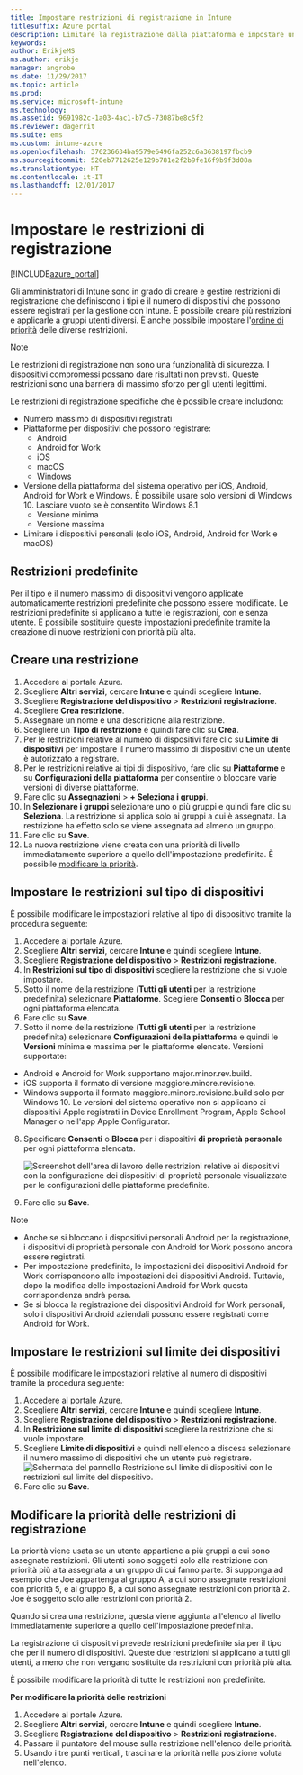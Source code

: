 ```yaml
---
title: Impostare restrizioni di registrazione in Intune
titlesuffix: Azure portal
description: Limitare la registrazione dalla piattaforma e impostare un limite di registrazione dei dispositivi in Intune. "
keywords: 
author: ErikjeMS
ms.author: erikje
manager: angrobe
ms.date: 11/29/2017
ms.topic: article
ms.prod: 
ms.service: microsoft-intune
ms.technology: 
ms.assetid: 9691982c-1a03-4ac1-b7c5-73087be8c5f2
ms.reviewer: dagerrit
ms.suite: ems
ms.custom: intune-azure
ms.openlocfilehash: 376236634ba9579e6496fa252c6a3638197fbcb9
ms.sourcegitcommit: 520eb7712625e129b781e2f2b9fe16f9b9f3d08a
ms.translationtype: HT
ms.contentlocale: it-IT
ms.lasthandoff: 12/01/2017
---
```

# <a name="set-enrollment-restrictions"></a>Impostare le restrizioni di registrazione

[!INCLUDE[azure_portal](./includes/azure_portal.md)]

Gli amministratori di Intune sono in grado di creare e gestire restrizioni di registrazione che definiscono i tipi e il numero di dispositivi che possono essere registrati per la gestione con Intune. È possibile creare più restrizioni e applicarle a gruppi utenti diversi. È anche possibile impostare l'[ordine di priorità](#change-enrollment-restriction-priority) delle diverse restrizioni.

>[!NOTE]
>Le restrizioni di registrazione non sono una funzionalità di sicurezza. I dispositivi compromessi possano dare risultati non previsti. Queste restrizioni sono una barriera di massimo sforzo per gli utenti legittimi. 

Le restrizioni di registrazione specifiche che è possibile creare includono:

- Numero massimo di dispositivi registrati
- Piattaforme per dispositivi che possono registrare:
  - Android
  - Android for Work
  - iOS
  - macOS
  - Windows
- Versione della piattaforma del sistema operativo per iOS, Android, Android for Work e Windows. È possibile usare solo versioni di Windows 10. Lasciare vuoto se è consentito Windows 8.1
  - Versione minima
  - Versione massima
- Limitare i dispositivi personali (solo iOS, Android, Android for Work e macOS)

## <a name="default-restrictions"></a>Restrizioni predefinite

Per il tipo e il numero massimo di dispositivi vengono applicate automaticamente restrizioni predefinite che possono essere modificate. Le restrizioni predefinite si applicano a tutte le registrazioni, con e senza utente. È possibile sostituire queste impostazioni predefinite tramite la creazione di nuove restrizioni con priorità più alta.

## <a name="create-a-restriction"></a>Creare una restrizione

1. Accedere al portale Azure.
2. Scegliere **Altri servizi**, cercare **Intune** e quindi scegliere **Intune**.
3. Scegliere **Registrazione del dispositivo** > **Restrizioni registrazione**.
4. Scegliere **Crea restrizione**.
5. Assegnare un nome e una descrizione alla restrizione.
6. Scegliere un **Tipo di restrizione** e quindi fare clic su **Crea**.
7. Per le restrizioni relative al numero di dispositivi fare clic su **Limite di dispositivi** per impostare il numero massimo di dispositivi che un utente è autorizzato a registrare.
8. Per le restrizioni relative ai tipi di dispositivo, fare clic su **Piattaforme** e su **Configurazioni della piattaforma** per consentire o bloccare varie versioni di diverse piattaforme.
9. Fare clic su **Assegnazioni** > **+ Seleziona i gruppi**.
10. In **Selezionare i gruppi** selezionare uno o più gruppi e quindi fare clic su **Seleziona**. La restrizione si applica solo ai gruppi a cui è assegnata. La restrizione ha effetto solo se viene assegnata ad almeno un gruppo.
11. Fare clic su **Save**.
12. La nuova restrizione viene creata con una priorità di livello immediatamente superiore a quello dell'impostazione predefinita. È possibile [modificare la priorità](#change-enrollment-restriction-priority).

## <a name="set-device-type-restrictions"></a>Impostare le restrizioni sul tipo di dispositivi

È possibile modificare le impostazioni relative al tipo di dispositivo tramite la procedura seguente:

1. Accedere al portale Azure.
2. Scegliere **Altri servizi**, cercare **Intune** e quindi scegliere **Intune**.
3. Scegliere **Registrazione del dispositivo** > **Restrizioni registrazione**.
4. In **Restrizioni sul tipo di dispositivi** scegliere la restrizione che si vuole impostare.
5. Sotto il nome della restrizione (**Tutti gli utenti** per la restrizione predefinita) selezionare **Piattaforme**. Scegliere **Consenti** o **Blocca** per ogni piattaforma elencata.
6. Fare clic su **Save**.
7. Sotto il nome della restrizione (**Tutti gli utenti** per la restrizione predefinita) selezionare **Configurazioni della piattaforma** e quindi le **Versioni** minima e massima per le piattaforme elencate. Versioni supportate:
  - Android e Android for Work supportano major.minor.rev.build.
  - iOS supporta il formato di versione maggiore.minore.revisione.
  - Windows supporta il formato maggiore.minore.revisione.build solo per Windows 10.
  Le versioni del sistema operativo non si applicano ai dispositivi Apple registrati in Device Enrollment Program, Apple School Manager o nell'app Apple Configurator. 
8. Specificare **Consenti** o **Blocca** per i dispositivi **di proprietà personale** per ogni piattaforma elencata.

    ![Screenshot dell'area di lavoro delle restrizioni relative ai dispositivi con la configurazione dei dispositivi di proprietà personale visualizzate per le configurazioni delle piattaforme predefinite.](media/device-restrictions-platform-configurations.png)
9. Fare clic su **Save**.

>[!NOTE]
>- Anche se si bloccano i dispositivi personali Android per la registrazione, i dispositivi di proprietà personale con Android for Work possono ancora essere registrati.
>- Per impostazione predefinita, le impostazioni dei dispositivi Android for Work corrispondono alle impostazioni dei dispositivi Android. Tuttavia, dopo la modifica delle impostazioni Android for Work questa corrispondenza andrà persa.
>- Se si blocca la registrazione dei dispositivi Android for Work personali, solo i dispositivi Android aziendali possono essere registrati come Android for Work.

## <a name="set-device-limit-restrictions"></a>Impostare le restrizioni sul limite dei dispositivi

È possibile modificare le impostazioni relative al numero di dispositivi tramite la procedura seguente:

1. Accedere al portale Azure.
2. Scegliere **Altri servizi**, cercare **Intune** e quindi scegliere **Intune**.
3. Scegliere **Registrazione del dispositivo** > **Restrizioni registrazione**.
4. In **Restrizione sul limite di dispositivi** scegliere la restrizione che si vuole impostare.
5. Scegliere **Limite di dispositivi** e quindi nell'elenco a discesa selezionare il numero massimo di dispositivi che un utente può registrare.
    ![Schermata del pannello Restrizione sul limite di dispositivi con le restrizioni sul limite del dispositivo.](./media/device-restrictions-limit.png)
6. Fare clic su **Save**.

## <a name="change-enrollment-restriction-priority"></a>Modificare la priorità delle restrizioni di registrazione

La priorità viene usata se un utente appartiene a più gruppi a cui sono assegnate restrizioni. Gli utenti sono soggetti solo alla restrizione con priorità più alta assegnata a un gruppo di cui fanno parte. Si supponga ad esempio che Joe appartenga al gruppo A, a cui sono assegnate restrizioni con priorità 5, e al gruppo B, a cui sono assegnate restrizioni con priorità 2. Joe è soggetto solo alle restrizioni con priorità 2. 

Quando si crea una restrizione, questa viene aggiunta all'elenco al livello immediatamente superiore a quello dell'impostazione predefinita.

La registrazione di dispositivi prevede restrizioni predefinite sia per il tipo che per il numero di dispositivi. Queste due restrizioni si applicano a tutti gli utenti, a meno che non vengano sostituite da restrizioni con priorità più alta. 

È possibile modificare la priorità di tutte le restrizioni non predefinite. 

**Per modificare la priorità delle restrizioni**

1. Accedere al portale Azure.
2. Scegliere **Altri servizi**, cercare **Intune** e quindi scegliere **Intune**.
3. Scegliere **Registrazione del dispositivo** > **Restrizioni registrazione**.
4. Passare il puntatore del mouse sulla restrizione nell'elenco delle priorità.
5. Usando i tre punti verticali, trascinare la priorità nella posizione voluta nell'elenco.





